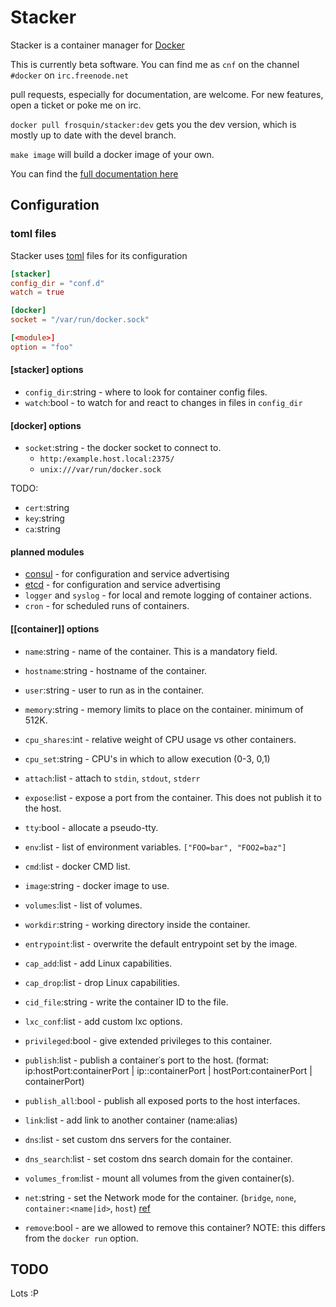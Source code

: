 # Stacker

Stacker is a container manager for [Docker][]

This is currently beta software. You can find me as `cnf` on the channel `#docker` on `irc.freenode.net`

pull requests, especially for documentation, are welcome. For new features, open a ticket or poke me on irc.

`docker pull frosquin/stacker:dev` gets you the dev version, which is mostly up to date with the devel branch.

`make image` will build a docker image of your own.

You can find the [full documentation here](https://github.com/cnf/stacker/wiki)

## Configuration

### toml files

Stacker uses [toml][] files for its configuration

```toml
[stacker]
config_dir = "conf.d"
watch = true

[docker]
socket = "/var/run/docker.sock"

[<module>]
option = "foo"
```

#### \[stacker\] options
  * `config_dir`:string - where to look for container config files.
  * `watch`:bool - to watch for and react to changes in files in `config_dir`

#### \[docker\] options
  * `socket`:string - the docker socket to connect to.
    - `http:/example.host.local:2375/`
    - `unix:///var/run/docker.sock`

TODO:
  * `cert`:string
  * `key`:string
  * `ca`:string

#### planned modules
  * [consul](http://consul.io) - for configuration and service advertising
  * [etcd](https://github.com/coreos/etcd) - for configuration and service advertising
  * `logger` and `syslog` - for local and remote logging of container actions.
  * `cron` - for scheduled runs of containers.

#### \[\[container\]\] options
  * `name`:string - name of the container. This is a mandatory field.
  * `hostname`:string - hostname of the container.
  * `user`:string - user to run as in the container.
  * `memory`:string - memory limits to place on the container. minimum of 512K.
  * `cpu_shares`:int - relative weight of CPU usage vs other containers.
  * `cpu_set`:string - CPU's in which to allow execution (0-3, 0,1)
  * `attach`:list - attach to `stdin`, `stdout`, `stderr`
  * `expose`:list - expose a port from the container. This does not publish it to the host.
  * `tty`:bool - allocate a pseudo-tty.
  * `env`:list - list of environment variables. `["FOO=bar", "FOO2=baz"]`
  * `cmd`:list - docker CMD list.
  * `image`:string - docker image to use.
  * `volumes`:list - list of volumes.
  * `workdir`:string - working directory inside the container.
  * `entrypoint`:list - overwrite the default entrypoint set by the image.

  * `cap_add`:list - add Linux capabilities.
  * `cap_drop`:list - drop Linux capabilities.
  * `cid_file`:string - write the container ID to the file.
  * `lxc_conf`:list - add custom lxc options.
  * `privileged`:bool - give extended privileges to this container.
  * `publish`:list - publish a container᾿s port to the host. (format: ip:hostPort:containerPort | ip::containerPort | hostPort:containerPort | containerPort)
  * `publish_all`:bool - publish all exposed ports to the host interfaces.
  * `link`:list - add link to another container (name:alias)
  * `dns`:list - set custom dns servers for the container.
  * `dns_search`:list - set costom dns search domain for the container.
  * `volumes_from`:list - mount all volumes from the given container(s).
  * `net`:string - set the Network mode for the container. (`bridge`, `none`, `container:<name|id>`, `host`)  [ref](http://docs.docker.com/reference/run/#network-settings)
  * `remove`:bool - are we allowed to remove this container? NOTE: this differs from the `docker run` option.

## TODO

Lots :P

[Docker]: http://docker.com
[toml]: https://github.com/toml-lang/toml
